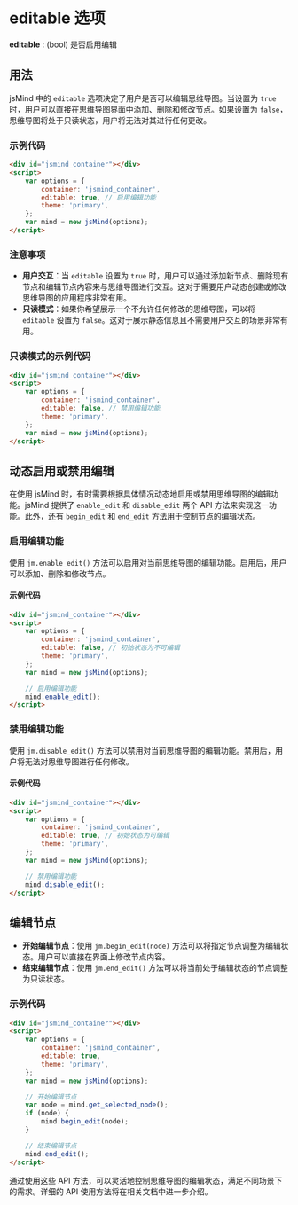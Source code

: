 # editable 选项

**editable** : (bool) 是否启用编辑

## 用法

jsMind 中的 `editable` 选项决定了用户是否可以编辑思维导图。当设置为 `true` 时，用户可以直接在思维导图界面中添加、删除和修改节点。如果设置为 `false`，思维导图将处于只读状态，用户将无法对其进行任何更改。

### 示例代码

```html
<div id="jsmind_container"></div>
<script>
    var options = {
        container: 'jsmind_container',
        editable: true, // 启用编辑功能
        theme: 'primary',
    };
    var mind = new jsMind(options);
</script>
```

### 注意事项

- **用户交互**：当 `editable` 设置为 `true` 时，用户可以通过添加新节点、删除现有节点和编辑节点内容来与思维导图进行交互。这对于需要用户动态创建或修改思维导图的应用程序非常有用。
- **只读模式**：如果你希望展示一个不允许任何修改的思维导图，可以将 `editable` 设置为 `false`。这对于展示静态信息且不需要用户交互的场景非常有用。

### 只读模式的示例代码

```html
<div id="jsmind_container"></div>
<script>
    var options = {
        container: 'jsmind_container',
        editable: false, // 禁用编辑功能
        theme: 'primary',
    };
    var mind = new jsMind(options);
</script>
```

## 动态启用或禁用编辑

在使用 jsMind 时，有时需要根据具体情况动态地启用或禁用思维导图的编辑功能。jsMind 提供了 `enable_edit` 和 `disable_edit` 两个 API 方法来实现这一功能。此外，还有 `begin_edit` 和 `end_edit` 方法用于控制节点的编辑状态。

### 启用编辑功能

使用 `jm.enable_edit()` 方法可以启用对当前思维导图的编辑功能。启用后，用户可以添加、删除和修改节点。

#### 示例代码

```html
<div id="jsmind_container"></div>
<script>
    var options = {
        container: 'jsmind_container',
        editable: false, // 初始状态为不可编辑
        theme: 'primary',
    };
    var mind = new jsMind(options);

    // 启用编辑功能
    mind.enable_edit();
</script>
```

### 禁用编辑功能

使用 `jm.disable_edit()` 方法可以禁用对当前思维导图的编辑功能。禁用后，用户将无法对思维导图进行任何修改。

#### 示例代码

```html
<div id="jsmind_container"></div>
<script>
    var options = {
        container: 'jsmind_container',
        editable: true, // 初始状态为可编辑
        theme: 'primary',
    };
    var mind = new jsMind(options);

    // 禁用编辑功能
    mind.disable_edit();
</script>
```

## 编辑节点

- **开始编辑节点**：使用 `jm.begin_edit(node)` 方法可以将指定节点调整为编辑状态。用户可以直接在界面上修改节点内容。
- **结束编辑节点**：使用 `jm.end_edit()` 方法可以将当前处于编辑状态的节点调整为只读状态。

### 示例代码

```html
<div id="jsmind_container"></div>
<script>
    var options = {
        container: 'jsmind_container',
        editable: true,
        theme: 'primary',
    };
    var mind = new jsMind(options);

    // 开始编辑节点
    var node = mind.get_selected_node();
    if (node) {
        mind.begin_edit(node);
    }

    // 结束编辑节点
    mind.end_edit();
</script>
```

通过使用这些 API 方法，可以灵活地控制思维导图的编辑状态，满足不同场景下的需求。详细的 API 使用方法将在相关文档中进一步介绍。
